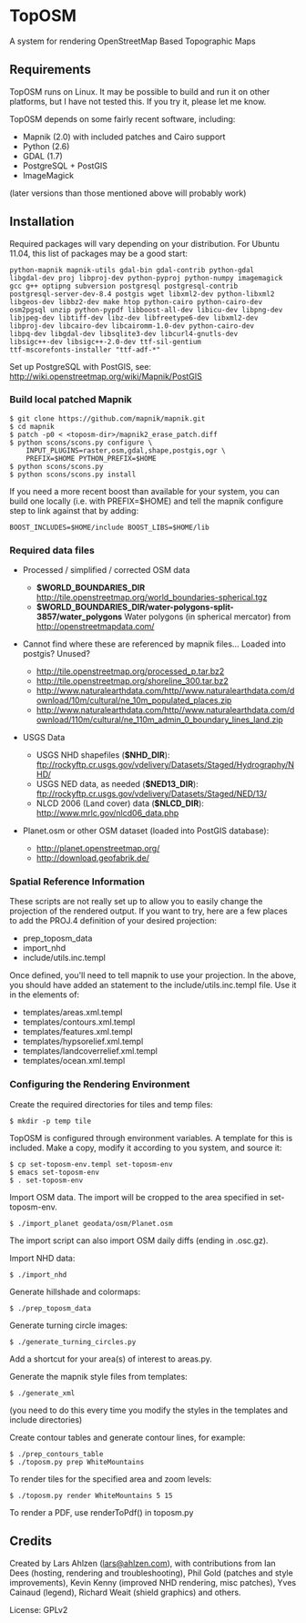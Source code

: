 # TopOSM #

A system for rendering OpenStreetMap Based Topographic Maps


## Requirements ##

TopOSM runs on Linux. It may be possible to build and run it on other platforms, but I have not tested this. If you try it, please let me know.

TopOSM depends on some fairly recent software, including:

* Mapnik (2.0) with included patches and Cairo support
* Python (2.6)
* GDAL (1.7)
* PostgreSQL + PostGIS
* ImageMagick

(later versions than those mentioned above will probably work)


## Installation ##

Required packages will vary depending on your distribution. For Ubuntu 11.04, this list of packages may be a good start:

    python-mapnik mapnik-utils gdal-bin gdal-contrib python-gdal
    libgdal-dev proj libproj-dev python-pyproj python-numpy imagemagick
    gcc g++ optipng subversion postgresql postgresql-contrib
    postgresql-server-dev-8.4 postgis wget libxml2-dev python-libxml2
    libgeos-dev libbz2-dev make htop python-cairo python-cairo-dev
    osm2pgsql unzip python-pypdf libboost-all-dev libicu-dev libpng-dev
    libjpeg-dev libtiff-dev libz-dev libfreetype6-dev libxml2-dev
    libproj-dev libcairo-dev libcairomm-1.0-dev python-cairo-dev
    libpq-dev libgdal-dev libsqlite3-dev libcurl4-gnutls-dev
    libsigc++-dev libsigc++-2.0-dev ttf-sil-gentium
    ttf-mscorefonts-installer "ttf-adf-*"

Set up PostgreSQL with PostGIS, see:
http://wiki.openstreetmap.org/wiki/Mapnik/PostGIS


### Build local patched Mapnik ###

```
$ git clone https://github.com/mapnik/mapnik.git
$ cd mapnik
$ patch -p0 < <toposm-dir>/mapnik2_erase_patch.diff
$ python scons/scons.py configure \
    INPUT_PLUGINS=raster,osm,gdal,shape,postgis,ogr \
    PREFIX=$HOME PYTHON_PREFIX=$HOME
$ python scons/scons.py
$ python scons/scons.py install
```

If you need a more recent boost than available for your system, you can build one locally (i.e. with PREFIX=$HOME) and tell the mapnik configure step to link against that by adding:

```
BOOST_INCLUDES=$HOME/include BOOST_LIBS=$HOME/lib
```


### Required data files ###

* Processed / simplified / corrected OSM data
  * __$WORLD_BOUNDARIES_DIR__ http://tile.openstreetmap.org/world_boundaries-spherical.tgz
  * __$WORLD_BOUNDARIES_DIR/water-polygons-split-3857/water_polygons__ Water polygons (in spherical mercator) from http://openstreetmapdata.com/
* Cannot find where these are referenced by mapnik files... Loaded into postgis? Unused? 
  * http://tile.openstreetmap.org/processed_p.tar.bz2
  * http://tile.openstreetmap.org/shoreline_300.tar.bz2
  * http://www.naturalearthdata.com/http//www.naturalearthdata.com/download/10m/cultural/ne_10m_populated_places.zip
  * http://www.naturalearthdata.com/http//www.naturalearthdata.com/download/110m/cultural/ne_110m_admin_0_boundary_lines_land.zip

* USGS Data
  * USGS NHD shapefiles (__$NHD_DIR__): ftp://rockyftp.cr.usgs.gov/vdelivery/Datasets/Staged/Hydrography/NHD/
  * USGS NED data, as needed (__$NED13_DIR__): ftp://rockyftp.cr.usgs.gov/vdelivery/Datasets/Staged/NED/13/
  * NLCD 2006 (Land cover) data (__$NLCD_DIR__): http://www.mrlc.gov/nlcd06_data.php
* Planet.osm or other OSM dataset (loaded into PostGIS database):
  * http://planet.openstreetmap.org/
  * http://download.geofabrik.de/


### Spatial Reference Information ###

These scripts are not really set up to allow you to easily change the projection of the rendered output. If you want
to try, here are a few places to add the PROJ.4 definition of your desired projection: 

* prep_toposm_data
* import_nhd
* include/utils.inc.templ

Once defined, you'll need to tell mapnik to use your projection. In the above, you should have added an <!ENTITY > statement to the include/utils.inc.templ file. Use it in the <Map /> elements of:

* templates/areas.xml.templ
* templates/contours.xml.templ
* templates/features.xml.templ
* templates/hypsorelief.xml.templ
* templates/landcoverrelief.xml.templ
* templates/ocean.xml.templ
  
### Configuring the Rendering Environment ###

Create the required directories for tiles and temp files:

```
$ mkdir -p temp tile
```

TopOSM is configured through environment variables. A template for this is included. Make a copy, modify it according to you system, and source it:

```
$ cp set-toposm-env.templ set-toposm-env
$ emacs set-toposm-env
$ . set-toposm-env
```

Import OSM data. The import will be cropped to the area specified in set-toposm-env.
```
$ ./import_planet geodata/osm/Planet.osm
```

The import script can also import OSM daily diffs (ending in .osc.gz).


Import NHD data:
```
$ ./import_nhd
```

Generate hillshade and colormaps:
```
$ ./prep_toposm_data
```
Generate turning circle images:
```
$ ./generate_turning_circles.py
```


Add a shortcut for your area(s) of interest to areas.py.

Generate the mapnik style files from templates:
```
$ ./generate_xml
```
(you need to do this every time you modify the styles in the
templates and include directories)

Create contour tables and generate contour lines, for example:
```
$ ./prep_contours_table
$ ./toposm.py prep WhiteMountains
```

To render tiles for the specified area and zoom levels:
```
$ ./toposm.py render WhiteMountains 5 15
```

To render a PDF, use renderToPdf() in toposm.py


## Credits ##

Created by Lars Ahlzen (lars@ahlzen.com), with contributions from Ian Dees (hosting, rendering and troubleshooting), Phil Gold (patches and style improvements), Kevin Kenny (improved NHD rendering, misc patches), Yves Cainaud (legend), Richard Weait (shield graphics) and others.

License: GPLv2
